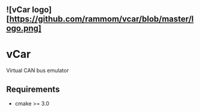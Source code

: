 ![vCar logo][https://github.com/rammom/vcar/blob/master/logo.png]
---

# vCar
Virtual CAN bus emulator

## Requirements
* cmake >= 3.0
